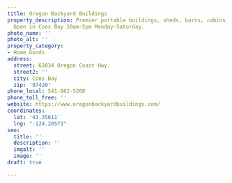```yaml
---
title: Oregon Backyard Buildings
property_description: Premier portable buildings, sheds, barns, cabins and storage.
  Open in Coos Bay 10am-5pm Monday-Saturday.
photo_name: ''
photo_alt: ''
property_category:
- Home Goods
address:
  street: 63034 Oregon Coast Hwy.
  street2: ''
  city: Coos Bay
  zip: '97420'
phone_local: 541-982-5200
phone_toll_free: ''
website: https://www.oregonbackyardbuildings.com/
coordinates:
  lat: '43.35611'
  lng: "-124.20573"
seo:
  title: ''
  description: ''
  imgalt: ''
  image: ''
draft: true

---
```

